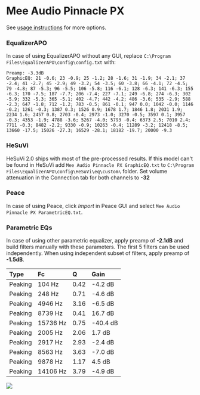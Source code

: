 # Mee Audio Pinnacle PX
See [usage instructions](https://github.com/jaakkopasanen/AutoEq#usage) for more options.

### EqualizerAPO
In case of using EqualizerAPO without any GUI, replace `C:\Program Files\EqualizerAPO\config\config.txt`
with:
```
Preamp: -3.3dB
GraphicEQ: 21 -0.6; 23 -0.9; 25 -1.2; 28 -1.6; 31 -1.9; 34 -2.1; 37 -2.4; 41 -2.7; 45 -2.9; 49 -3.2; 54 -3.5; 60 -3.8; 66 -4.1; 72 -4.5; 79 -4.8; 87 -5.3; 96 -5.5; 106 -5.8; 116 -6.1; 128 -6.3; 141 -6.3; 155 -6.3; 170 -7.5; 187 -7.7; 206 -7.4; 227 -7.1; 249 -6.8; 274 -6.3; 302 -5.9; 332 -5.3; 365 -5.1; 402 -4.7; 442 -4.2; 486 -3.6; 535 -2.9; 588 -2.3; 647 -1.8; 712 -1.2; 783 -0.5; 861 -0.1; 947 0.0; 1042 -0.0; 1146 -0.2; 1261 -0.3; 1387 0.3; 1526 0.9; 1678 1.7; 1846 1.8; 2031 1.9; 2234 1.6; 2457 0.8; 2703 -0.4; 2973 -1.0; 3270 -0.5; 3597 0.1; 3957 -0.3; 4353 -1.9; 4788 -3.6; 5267 -4.0; 5793 -0.4; 6373 2.5; 7010 2.4; 7711 -0.3; 8482 -2.2; 9330 -0.9; 10263 -0.4; 11289 -3.2; 12418 -8.5; 13660 -17.5; 15026 -27.3; 16529 -28.1; 18182 -19.7; 20000 -9.3
```

### HeSuVi
HeSuVi 2.0 ships with most of the pre-processed results. If this model can't be found in HeSuVi add
`Mee Audio Pinnacle PX GraphicEQ.txt` to `C:\Program Files\EqualizerAPO\config\HeSuVi\eq\custom\` folder.
Set volume attenuation in the Connection tab for both channels to **-32**

### Peace
In case of using Peace, click *Import* in Peace GUI and select `Mee Audio Pinnacle PX ParametricEQ.txt`.

### Parametric EQs
In case of using other parametric equalizer, apply preamp of **-2.1dB** and build filters manually
with these parameters. The first 5 filters can be used independently.
When using independent subset of filters, apply preamp of **-1.5dB**.

| Type    | Fc       |    Q | Gain     |
|:--------|:---------|:-----|:---------|
| Peaking | 104 Hz   | 0.42 | -4.2 dB  |
| Peaking | 248 Hz   | 0.71 | -4.6 dB  |
| Peaking | 4946 Hz  | 3.16 | -6.5 dB  |
| Peaking | 8739 Hz  | 0.41 | 16.7 dB  |
| Peaking | 15736 Hz | 0.75 | -40.4 dB |
| Peaking | 2005 Hz  | 2.06 | 1.7 dB   |
| Peaking | 2917 Hz  | 2.93 | -2.4 dB  |
| Peaking | 8563 Hz  | 3.63 | -7.0 dB  |
| Peaking | 9878 Hz  | 1.17 | 4.5 dB   |
| Peaking | 14106 Hz | 3.79 | -4.9 dB  |

![](https://raw.githubusercontent.com/jaakkopasanen/AutoEq/master/results/oratory1990/harman_in-ear_2017-1/Mee%20Audio%20Pinnacle%20PX/Mee%20Audio%20Pinnacle%20PX.png)
